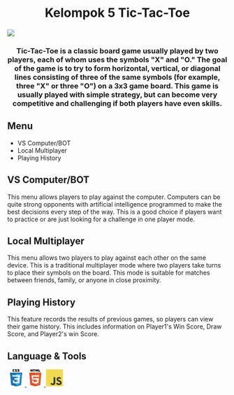 <h1 align="center">Kelompok 5 Tic-Tac-Toe</h1>

<img align="center" height="10%" src="https://orig00.deviantart.net/413c/f/2015/156/1/a/tic_tac_toe__by_junguler-d8w3fzo.gif">

<h3 align="center">Tic-Tac-Toe is a classic board game usually played by two players, each of whom uses the symbols "X" and "O." The goal of the game is to try to form horizontal, vertical, or diagonal lines consisting of three of the same symbols (for example, three "X" or three "O") on a 3x3 game board. This game is usually played with simple strategy, but can become very competitive and challenging if both players have even skills.</h3>

## Menu

- VS Computer/BOT
- Local Multiplayer
- Playing History

## VS Computer/BOT

This menu allows players to play against the computer. Computers can be quite strong opponents with artificial intelligence programmed to make the best decisions every step of the way. This is a good choice if players want to practice or are just looking for a challenge in one player mode.

## Local Multiplayer

This menu allows two players to play against each other on the same device. This is a traditional multiplayer mode where two players take turns to place their symbols on the board. This mode is suitable for matches between friends, family, or anyone in close proximity.

## Playing History

This feature records the results of previous games, so players can view their game history. This includes information on Player1's Win Score, Draw Score, and Player2's win Score.

## Language & Tools

<p align="left"> <a href="https://www.w3schools.com/css/" target="_blank" rel="noreferrer"> <img src="https://raw.githubusercontent.com/devicons/devicon/master/icons/css3/css3-original-wordmark.svg" alt="css3" width="40" height="40"/> </a> <a href="https://www.w3.org/html/" target="_blank" rel="noreferrer"> <img src="https://raw.githubusercontent.com/devicons/devicon/master/icons/html5/html5-original-wordmark.svg" alt="html5" width="40" height="40"/> </a> <a href="https://developer.mozilla.org/en-US/docs/Web/JavaScript" target="_blank" rel="noreferrer"> <img src="https://raw.githubusercontent.com/devicons/devicon/master/icons/javascript/javascript-original.svg" alt="javascript" width="40" height="40"/> </a> </p>
